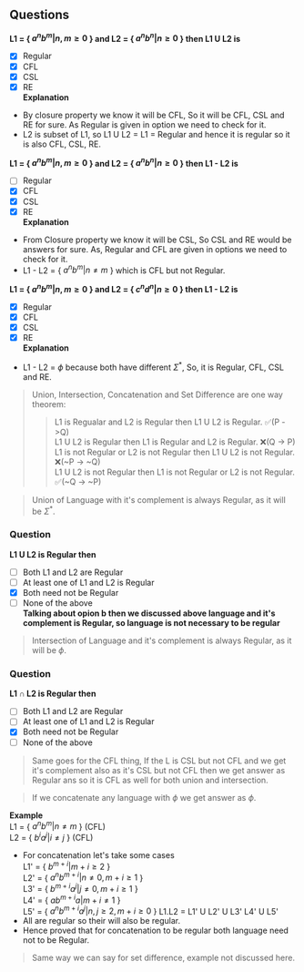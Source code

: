 ## Questions

**L1 = { $a^{n}b^{m} | n, m \geq 0$ } and L2 = { $a^{n}b^{n} | n \geq 0$ } then L1 U L2 is**
- [x] Regular
- [x] CFL
- [x] CSL
- [x] RE  
**Explanation**
- By closure property we know it will be CFL, So it will be CFL, CSL and RE for sure. As Regular is given in option we need to check for it.
- L2 is subset of L1, so L1 U L2 = L1 = Regular and hence it is regular so it is also CFL, CSL, RE.

**L1 = { $a^{n}b^{m} | n, m \geq 0$ } and L2 = { $a^{n}b^{n} | n \geq 0$ } then L1 - L2 is**
- [ ] Regular
- [x] CFL
- [x] CSL
- [x] RE  
**Explanation**
- From Closure property we know it will be CSL, So CSL and RE would be answers for sure. As, Regular and CFL are given in options we need to check for it.
- L1 - L2 = { $a^{n}b^{m} | n \neq m$ } which is CFL but not Regular.

**L1 = { $a^{n}b^{m} | n, m \geq 0$ } and L2 = { $c^{n}d^{n} | n \geq 0$ } then L1 - L2 is**
- [x] Regular
- [x] CFL
- [x] CSL
- [x] RE  
**Explanation**
- L1 - L2 = $\phi$ because both have different $\Sigma^{*}$, So, it is Regular, CFL, CSL and RE.

> Union, Intersection, Concatenation and Set Difference are one way theorem:  
   >> L1 is Regualar and L2 is Regular then L1 U L2 is Regular. ✅(P ->Q)  
   >> L1 U L2 is Regular then L1 is Regular and L2 is Regular. ❌(Q -> P)  
   >> L1 is not Regular or L2 is not Regular then L1 U L2 is not Regular. ❌(~P -> ~Q)  
   >> L1 U L2 is not Regular then L1 is not Regular or L2 is not Regular. ✅(~Q -> ~P)

> Union of Language with it's complement is always Regular, as it will be $\Sigma^{*}$.

### Question
**L1 U L2 is Regular then**
- [ ] Both L1 and L2 are Regular
- [ ] At least one of L1 and L2 is Regular
- [x] Both need not be Regular
- [ ] None of the above  
**Talking about opion b then we discussed above language and it's complement is Regular, so language is not necessary to be regular**

> Intersection of Language and it's complement is always Regular, as it will be $\phi$.

### Question
**L1 ∩ L2 is Regular then**
- [ ] Both L1 and L2 are Regular
- [ ] At least one of L1 and L2 is Regular
- [x] Both need not be Regular
- [ ] None of the above 

> Same goes for the CFL thing, If the L is CSL but not CFL and we get it's complement also as it's CSL but not CFL then we get answer as Regular ans so it is CFL as well for both union and intersection.

>If we concatenate any language with $\phi$ we get answer as $\phi$.

**Example**  
L1 = { $a^{n}b^{m} | n \neq m$ } (CFL)  
L2 = { $b^{i}a^{j} | i \neq j$ } (CFL)  
- For concatenation let's take some cases  
L1' = { $b^{m+i} | m+i \ge 2$ }  
L2' = { $a^{n}b^{m+i} | n \neq 0, m+i \ge 1$ }  
L3' = { $b^{m+i}a^{j} | j \neq 0, m+i \ge 1$ }  
L4' = { $ab^{m+i}a | m+i \neq 1$ }  
L5' = { $a^{n}b^{m+i}a^{j} | n,j \ge 2, m+i \ge 0$ }
L1.L2 = L1' U L2' U L3' L4' U L5'  
- All are regular so their will also be regular.
- Hence proved that for concatenation to be regular both language need not to be Regular.

> Same way we can say for set difference, example not discussed here.